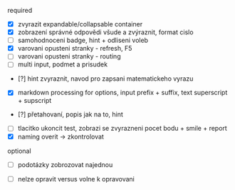 required
- [x] zvyrazit expandable/collapsable container
- [x] zobrazení správné odpovědi všude a zvýraznit, format cislo 
- [ ] samohodnoceni badge, hint + odliseni voleb 
- [x] varovani opusteni stranky - refresh, F5
- [ ] varovani opusteni stranky - routing
- [ ] multi input, podmet a prisudek

- [?] hint zvyraznit, navod pro zapsani matematickeho vyrazu
- [x] markdown processing for options, input prefix + suffix,  text superscript + supscript
- [?] přetahovaní, popis jak na to, hint
- [ ] tlacitko ukoncit test, zobrazi se zvyrazneni pocet bodu + smile + report
- [x] naming overit -> zkontrolovat

optional
- [ ] podotázky zobrozovat najednou
- [ ] nelze opravit versus volne k opravovani

